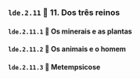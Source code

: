 ### `lde.2.11` 📑 11. Dos três reinos

#### `lde.2.11.1` 📃 Os minerais e as plantas

#### `lde.2.11.2` 📃 Os animais e o homem

#### `lde.2.11.3` 📃 Metempsicose